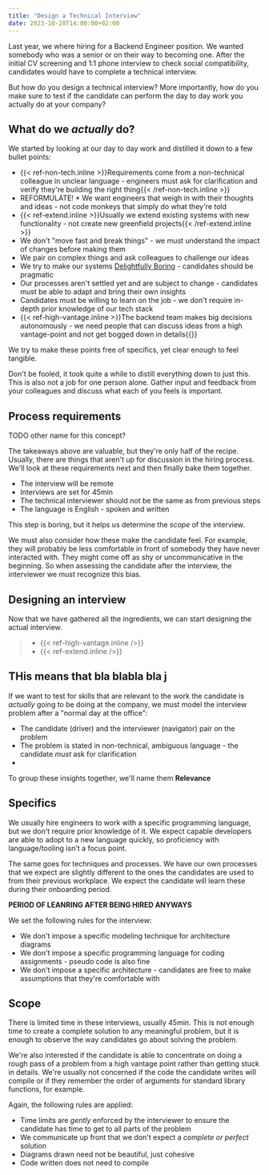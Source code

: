 ```yaml
---
title: "Design a Technical Interview"
date: 2023-10-28T14:00:00+02:00
---
```


Last year, we where hiring for a Backend Engineer position.
We wanted somebody who was a senior or on their way to becoming one.
After the initial CV screening and 1:1 phone interview to check social compatibility, candidates would have to complete a technical interview.

But how do you design a technical interview?
More importantly, how do you make sure to test if the candidate can perform the day to day work you actually do at your company?

## What do we _actually_ do?

We started by looking at our day to day work and distilled it down to a few bullet points:

<ul>
<li> {{< ref-non-tech.inline >}}Requirements come from a non-technical colleague in unclear language - engineers must ask for clarification and verify they're building the right thing{{< /ref-non-tech.inline >}}</li>
<li>REFORMULATE! * We want engineers that weigh in with their thoughts and ideas - not code monkeys that simply do what they're told</li>
<li>{{< ref-extend.inline >}}Usually we extend existing systems with new functionality - not create new greenfield projects{{< /ref-extend.inline >}}</li>
<li>We don't "move fast and break things" - we must understand the impact of changes before making them</li>
<li>We pair on complex things and ask colleagues to challenge our ideas</li>
<li>We try to make our systems <a href='{{< ref "delightfully_boring" >}}'>Delightfully Boring</a> - candidates should be pragmatic</li>
<li>Our processes aren't settled yet and are subject to change - candidates must be able to adapt and bring their own insights</li>
<li>Candidates must be willing to learn on the job - we don't require in-depth prior knowledge of our tech stack</li>
<li>{{< ref-high-vantage.inline >}}The backend team makes big decisions autonomously - we need people that can discuss ideas from a high vantage-point and not get bogged down in details{{</ ref-high-vantage.inline >}}</li>
</ul>

We try to make these points free of specifics, yet clear enough to feel tangible.

Don't be fooled, it took quite a while to distill everything down to just this.
This is also not a job for one person alone.
Gather input and feedback from your colleagues and discuss what each of you feels is important.

## Process requirements
TODO other name for this concept?

The takeaways above are valuable, but they're only half of the recipe.
Usually, there are things that aren't up for discussion in the hiring process.
We'll look at these requirements next and then finally bake them together.

* The interview will be remote
* Interviews are set for 45min
* The technical interviewer should not be the same as from previous steps
* The language is English - spoken and written

This step is boring, but it helps us determine the _scope_ of the interview.

We must also consider how these make the candidate feel.
For example, they will probably be less comfortable in front of somebody they have never interacted with.
They might come off as shy or uncommunicative in the beginning.
So when assessing the candidate after the interview, the interviewer we must recognize this bias.

## Designing an interview

Now that we have gathered all the ingredients, we can start designing the actual interview.

> * {{< ref-high-vantage.inline />}}
> * {{< ref-extend.inline />}}

THis means that bla blabla bla
j
---

If we want to test for skills that are relevant to the work the candidate is _actually_ going to be doing at the company, we must model the interview problem after a "normal day at the office":

* The candidate (driver) and the interviewer (navigator) pair on the problem
* The problem is stated in non-technical, ambiguous language - the candidate _must_ ask for clarification
* 

To group these insights together, we'll name them **Relevance**


## Specifics

We usually hire engineers to work with a specific programming language, but we don't require prior knowledge of it. We expect capable developers are able to adopt to a new language quickly, so proficiency with language/tooling isn't a focus point.

The same goes for techniques and processes. We have our own processes that we expect are slightly different to the ones the candidates are used to from their previous workplace. We expect the 
candidate will learn these during their onboarding period.

**PERIOD OF LEANRING AFTER BEING HIRED ANYWAYS**

We set the following rules for the interview:

* We don't impose a specific modeling technique for architecture diagrams
* We don't impose a specific programming language for coding assignments - pseudo code is also fine
* We don't impose a specific architecture - candidates are free to make assumptions that they're comfortable with

## Scope

There is limited time in these interviews, usually 45min. This is not enough time to create a complete solution to any meaningful problem, but it is enough to observe the way candidates go about solving the problem.

We're also interested if the candidate is able to concentrate on doing a rough pass of a problem from a high vantage point rather than getting stuck in details. We're usually not concerned if the code the candidate writes will compile or if they remember the order of arguments for standard library functions, for example.

Again, the following rules are applied:

* Time limits are _gently_ enforced by the interviewer to ensure the candidate has time to get to all parts of the problem
* We communicate up front that we don't expect a _complete or perfect_ solution
* Diagrams drawn need not be beautiful, just cohesive
* Code written does not need to compile